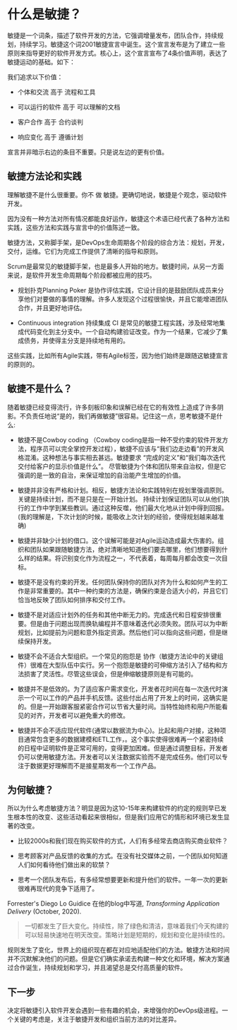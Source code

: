 # 什么是敏捷？

敏捷是一个词条，描述了软件开发的方法，它强调增量发布，团队合作，持续规划，持续学习。敏捷这个词2001敏捷宣言中诞生。这个宣言发布是为了建立一些原则来指导更好的软件开发方式。核心上，这个宣言宣布了4条价值声明，表达了敏捷运动的基础。如下：

我们追求以下价值：

- 个体和交流 高于 流程和工具

- 可以运行的软件 高于 可以理解的文档

- 客户合作 高于 合约谈判

- 响应变化 高于 遵循计划

宣言并非暗示右边的条目不重要。只是说左边的更有价值。

## 敏捷方法论和实践

理解敏捷不是什么很重要。你不 做 敏捷。更确切地说，敏捷是个观念，驱动软件开发。

因为没有一种方法对所有情况都能良好运作，敏捷这个术语已经代表了各种方法和实践，这些方法和实践与宣言中的价值陈述一致。

敏捷方法，又称脚手架，是DevOps生命周期各个阶段的综合方法：规划，开发，交付，运维。它们为完成工作提供了清晰的指导和原则。

Scrum是最常见的敏捷脚手架，也是最多人开始的地方。敏捷时间，从另一方面来说，是软件开发生命周期每个阶段都被应用的技巧。

- 规划扑克Planning Poker 是协作评估实践，它设计目的是鼓励团队成员来分享他们对要做的事情的理解。许多人发现这个过程很愉快，并且它能增进团队合作，并且更好地评估。

- Continuous integration 持续集成 CI 是常见的敏捷工程实践，涉及经常地集成代码变化到主分支中。一个自动构建验证改变。作为一个结果，它减少了集成债务，并使得主分支是持续地有用的。

这些实践，比如所有Agile实践，带有Agile标签，因为他们始终是跟随这敏捷宣言的原则的。

## 敏捷不是什么？

随着敏捷已经变得流行，许多刻板印象和误解已经在它的有效性上造成了许多阴影。不负责任地说“是的，我们再做敏捷”很容易。记住这一点，思考敏捷不是什么:

- 敏捷不是Cowboy coding  （Cowboy coding是指一种不受约束的软件开发方法，程序员可以完全掌控开发过程），敏捷不应该与“我们边走边看”的开发风格混淆。这种想法与事实相去甚远。敏捷要求 “完成的定义”和“我们每次迭代交付给客户的显示价值是什么”。 尽管敏捷为个体和团队带来自治权，但是它强调的是一致的自治，来保证增加的自治能产生增加的价值。

- 敏捷并非没有严格和计划。相反，敏捷方法论和实践特别在规划里强调原则。关键是持续计划，而不是只是在一开始计划。 持续计划保证团队可以从他们执行的工作中学到某些教训。通过这种反噬，他们最大化地从计划中得到回报。(我的理解是，下次计划的时候，能吸收上次计划的经验，使得规划越来越准确)

- 敏捷并非缺少计划的借口。这个误解可能是对Agile运动造成最大伤害的。组织和团队如果跟随敏捷方法，绝对清晰地知道他们要去哪里，他们想要得到什么样的结果。将识别变化作为流程之一，不代表着，每周每月都会改变一次目标。

- 敏捷不是没有约束的开发。任何团队保持你的团队对齐为什么和如何产生的工作是非常重要的。其中一种约束的方法是，确保约束是合适大小的，并且它们恰当地反映了团队如何排序和交付工作。

- 敏捷不是对适应计划外的任务和其他中断无力的。完成迭代和日程安排很重要。但是由于问题出现而换轨编程并不意味着迭代必须失败。团队可以为中断规划，比如提前为问题和意外指定资源。然后他们可以指向这些问题，但是继续保持开发。

- 敏捷不会不适合大型组织。一个常见的抱怨是 协作（敏捷方法论中的关键组件）很难在大型队伍中实行。另一个抱怨是敏捷的可伸缩方法引入了结构和方法损害了灵活性。尽管这些误会，但是伸缩敏捷原则是有可能的。

- 敏捷并不是低效的。为了适应客户需求变化，开发者花时间在每一次迭代时演示一个可以工作的产品并手机反馈。这些付出占用了开发上的时间，这确实是的。但是一开始跟客服紧密合作可以节省大量时间。当特性始终和用户所能看见的对齐，开发者可以避免重大的修改。

- 敏捷并不会不适应现代软件(通常以数据流为中心)。比起和用户对接，这种项目通常包含更多的数据建模和ETL工作，。这个事实使得很难再一个紧密持续的日程中证明软件是正常可用的，变得更加困难。但是通过调整目标，开发者 仍可以使用敏捷方法。开发者可以关注数据实验而不是完成任务。他们可以专注于数据更好理解而不是接星期发布一个工作产品。

## 为何敏捷？

所以为什么考虑敏捷方法？明显是因为这10-15年来构建软件的约定的规则早已发生根本性的改变、这些活动看起来很相似，但是我们应用它的情形和环境已发生显著的改变。

- 比较2000s和我们现在购买软件的方式，人们有多经常去商店购买商业软件？

- 思考顾客对产品反馈的收集的方式。在没有社交媒体之前，一个团队如何知道人们如何看待他们做出来的软禁？

- 思考一个团队发布后，有多经常想要更新和提升他们的软件。一年一次的更新很难再现代的竞争下适用了。



Forrester's Diego Lo Guidice 在他的blog中写道, *Transforming Application Delivery* (October, 2020).

> 一切都发生了巨大变化。持续性，除了绿色和清洁，意味着我们今天构建的可以轻易快速地在明天改变。策略计划是短期的，规划和变化是持续性的。

规则发生了变化，世界上的组织现在都在对应地适配他们的方法。敏捷方法和时间并不沉默解决他们的问题。但是它们确实承诺去构建一种文化和环境，解决方案通过合作诞生，持续规划和学习，并且渴望总是交付高质量的软件。

## 下一步

决定将敏捷引入软件开发会遇到一些有趣的机会，来增强你的DevOps级进程。一个关键的考虑是，关注于敏捷开发和组织当前方法的对比差异。




